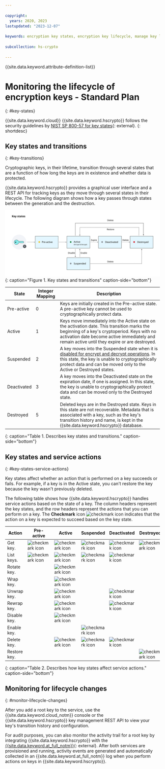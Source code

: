 ```yaml
---

copyright:
  years: 2020, 2023
lastupdated: "2023-12-07"

keywords: encryption key states, encryption key lifecycle, manage key lifecycle

subcollection: hs-crypto

---
```


{{site.data.keyword.attribute-definition-list}}



# Monitoring the lifecycle of encryption keys - Standard Plan 
{: #key-states}

{{site.data.keyword.cloud}} {{site.data.keyword.hscrypto}} follows the security guidelines by [NIST SP 800-57 for key states](https://www.nist.gov/publications/recommendation-key-management-part-1-general-0){: external}.
{: shortdesc}

## Key states and transitions
{: #key-transitions}

Cryptographic keys, in their lifetime, transition through several states that are a function of how long the keys are in existence and whether data is protected.

{{site.data.keyword.hscrypto}} provides a graphical user interface and a REST API for tracking keys as they move through several states in their lifecycle. The following diagram shows how a key passes through states between the generation and the destruction.

![Encryption key states and transitions](/images/key-states.svg "Encryption key states and transitions"){: caption="Figure 1. Key states and transitions" caption-side="bottom"}

| State       | Integer Mapping | Description |
|-------------|-----------------|-------------|
| Pre-active  |       0        | Keys are initially created in the Pre-active state. A pre-active key cannot be used to cryptographically protect data. |
| Active      |       1        | Keys move immediately into the Active state on the activation date. This transition marks the beginning of a key's cryptoperiod. Keys with no activation date become active immediately and remain active until they expire or are destroyed. |
| Suspended   |       2        | A key moves into the Suspended state when it is [disabled for encrypt and decrypt operations](/docs/hs-crypto?topic=hs-crypto-disable-keys). In this state, the key is unable to cryptographically protect data and can be moved only to the Active or Destroyed states. |
| Deactivated |       3        | A key moves into the Deactivated state on the expiration date, if one is assigned. In this state, the key is unable to cryptographically protect data and can be moved only to the Destroyed state. |
| Destroyed   |       5        | Deleted keys are in the Destroyed state. Keys in this state are not recoverable. Metadata that is associated with a key, such as the key's transition history and name, is kept in the {{site.data.keyword.hscrypto}} database. |
{: caption="Table 1. Describes key states and transitions." caption-side="bottom"}

## Key states and service actions
{: #key-states-service-actions}

Key states affect whether an action that is performed on a key succeeds or fails. For example, if a key is in the Active state, you can't restore the key because the key wasn't previously deleted.

The following table shows how {{site.data.keyword.hscrypto}} handles service actions based on the state of a key. The column headers represent the key states, and the row headers represent the actions that you can perform on a key. The **Checkmark** icon ![checkmark icon](../icons/checkmark-icon.svg "Checkmark") indicates that the action on a key is expected to succeed based on the key state.

| Action | Pre-active | Active | Suspended | Deactivated | Destroyed |
| --- | --- | --- | --- | --- | --- |
| Get key. | ![checkmark icon](../icons/checkmark-icon.svg "Checkmark")   |  ![checkmark icon](../icons/checkmark-icon.svg "Checkmark") | ![checkmark icon](../icons/checkmark-icon.svg "Checkmark") | ![checkmark icon](../icons/checkmark-icon.svg "Checkmark") | ![checkmark icon](../icons/checkmark-icon.svg "Checkmark") |
| List keys. |  ![checkmark icon](../icons/checkmark-icon.svg "Checkmark")   | ![checkmark icon](../icons/checkmark-icon.svg "Checkmark") | ![checkmark icon](../icons/checkmark-icon.svg "Checkmark") | ![checkmark icon](../icons/checkmark-icon.svg "Checkmark") |     |
| Rotate key. |  |![checkmark icon](../icons/checkmark-icon.svg "Checkmark") |     |     |     |
| Wrap key. |   |  ![checkmark icon](../icons/checkmark-icon.svg "Checkmark") |     |     |     |
| Unwrap key. |  | ![checkmark icon](../icons/checkmark-icon.svg "Checkmark") |     | ![checkmark icon](../icons/checkmark-icon.svg "Checkmark") |     |
| Rewrap key. |  | ![checkmark icon](../icons/checkmark-icon.svg "Checkmark") |     | ![checkmark icon](../icons/checkmark-icon.svg "Checkmark") |     |
| Disable key. |  | ![checkmark icon](../icons/checkmark-icon.svg "Checkmark") |     |     |     |
| Enable key. |    |   | ![checkmark icon](../icons/checkmark-icon.svg "Checkmark") |     |     |
| Delete key. |    | ![checkmark icon](../icons/checkmark-icon.svg "Checkmark") | ![checkmark icon](../icons/checkmark-icon.svg "Checkmark") | ![checkmark icon](../icons/checkmark-icon.svg "Checkmark") |     |
| Restore key. |     |    |     |     | ![checkmark icon](../icons/checkmark-icon.svg "Checkmark") |
{: caption="Table 2. Describes how key states affect service actions." caption-side="bottom"}

## Monitoring for lifecycle changes
{: #monitor-lifecycle-changes}

After you add a root key to the service, use the {{site.data.keyword.cloud_notm}} console or the {{site.data.keyword.hscrypto}} key management REST API to view your key's transition history and configuration.

For audit purposes, you can also monitor the activity trail for a root key by integrating {{site.data.keyword.hscrypto}} with the [{{site.data.keyword.at_full_notm}}](/docs/activity-tracker?topic=activity-tracker-getting-started){: external}. After both services are provisioned and running, activity events are generated and automatically collected in an {{site.data.keyword.at_full_notm}} log when you perform actions on keys in {{site.data.keyword.hscrypto}}.
